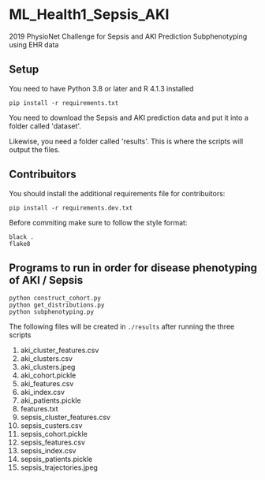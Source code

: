 # ML_Health1_Sepsis_AKI
2019 PhysioNet Challenge for Sepsis and AKI Prediction
Subphenotyping using EHR data

## Setup
You need to have Python 3.8 or later and R 4.1.3 installed
```
pip install -r requirements.txt
```
You need to download the Sepsis and AKI prediction data and put it into
a folder called 'dataset'.

Likewise, you need a folder called 'results'. This is where the scripts will
output the files.

## Contribuitors
You should install the additional requirements file for contribuitors:
```
pip install -r requirements.dev.txt
```

Before commiting make sure to follow the style format:
```
black .
flake8
```

## Programs to run in order for disease phenotyping of AKI / Sepsis
```
python construct_cohort.py
python get_distributions.py
python subphenotyping.py
```
The following files will be created in `./results` after running the three scripts
1. aki_cluster_features.csv
2. aki_clusters.csv
3. aki_clusters.jpeg
4. aki_cohort.pickle
5. aki_features.csv
6. aki_index.csv
7. aki_patients.pickle
8. features.txt
9. sepsis_cluster_features.csv
10. sepsis_custers.csv
11. sepsis_cohort.pickle
12. sepsis_features.csv
13. sepsis_index.csv
14. sepsis_patients.pickle
15. sepsis_trajectories.jpeg